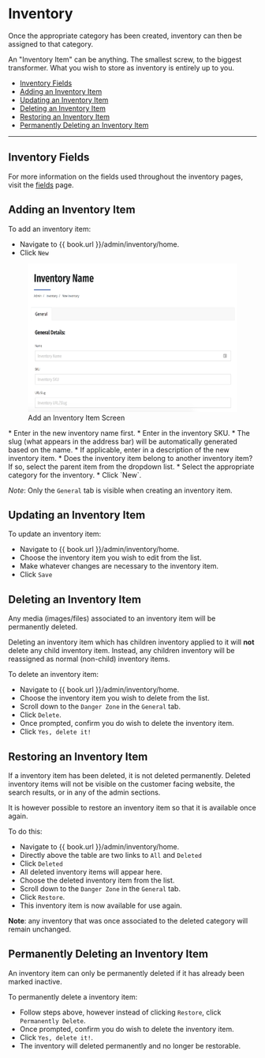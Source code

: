 # Inventory

Once the appropriate category has been created, inventory can then be assigned to that category.

An "Inventory Item" can be anything. The smallest screw, to the biggest transformer. What you wish to store as inventory is entirely up to you.

* [Inventory Fields](#inventory-fields)
* [Adding an Inventory Item](#adding-an-inventory-item)
* [Updating an Inventory Item](#updating-an-inventory-item)
* [Deleting an Inventory Item](#deleting-an-inventory-item)
* [Restoring an Inventory Item](#restoring-an-inventory-item)
* [Permanently Deleting an Inventory Item](#permanently-deleting-an-inventory-item)

----

## Inventory Fields
For more information on the fields used throughout the inventory pages, visit the [fields](/inventory/Inventory/fields.md) page.

## Adding an Inventory Item

To add an inventory item:

* Navigate to {{ book.url }}/admin/inventory/home.
* Click `New`
<figure>
    <img src="/assets/add-inventory.png" height="300" />
    <figcaption>Add an Inventory Item Screen</figcaption>
</figure>
* Enter in the new inventory name first.
* Enter in the inventory SKU.
* The slug (what appears in the address bar) will be automatically generated based on the name.
* If applicable, enter in a description of the new inventory item.
* Does the inventory item belong to another inventory item? If so, select the parent item from the dropdown list.
* Select the appropriate category for the inventory.
* Click `New`.

*Note*: Only the `General` tab is visible when creating an inventory item.

## Updating an Inventory Item

To update an inventory item:

* Navigate to {{ book.url }}/admin/inventory/home.
* Choose the inventory item you wish to edit from the list.
* Make whatever changes are necessary to the inventory item.
* Click `Save`

## Deleting an Inventory Item
Any media (images/files) associated to an inventory item will be permanently deleted. 

Deleting an inventory item which has children inventory applied to it will **not** delete any child inventory item. Instead, any children inventory will be reassigned as normal (non-child) inventory items. 

To delete an inventory item:
* Navigate to {{ book.url }}/admin/inventory/home.
* Choose the inventory item you wish to delete from the list.
* Scroll down to the `Danger Zone` in the `General` tab.
* Click `Delete`.
* Once prompted, confirm you do wish to delete the inventory item.
* Click `Yes, delete it!`

## Restoring an Inventory Item

If a inventory item has been deleted, it is not deleted permanently. Deleted inventory items will not be visible on the customer facing website, the search results, or in any of the admin sections. 

It is however possible to restore an inventory item so that it is available once again. 

To do this:
* Navigate to {{ book.url }}/admin/inventory/home.
* Directly above the table are two links to `All` and `Deleted`
* Click `Deleted`
* All deleted inventory items will appear here.
* Choose the deleted inventory item from the list.
* Scroll down to the `Danger Zone` in the `General` tab.
* Click `Restore`.
* This inventory item is now available for use again. 

**Note**: any inventory that was once associated to the deleted category will remain unchanged. 


## Permanently Deleting an Inventory Item

An inventory item can only be permanently deleted if it has already been marked inactive. 

To permanently delete a inventory item:
* Follow steps above, however instead of clicking `Restore`, click `Permanently Delete`.
* Once prompted, confirm you do wish to delete the inventory item.
* Click `Yes, delete it!`.
* The inventory will deleted permanently and no longer be restorable.

